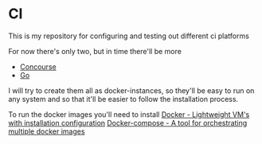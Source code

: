 # CI

This is my repository for configuring and testing out different ci platforms

For now there's only two, but in time there'll be more

* [Concourse](http://concourse.ci/)
* [Go](https://www.go.cd/)

I will try to create them all as docker-instances, so they'll be easy to run on any system
and so that it'll be easier to follow the installation process.

To run the docker images you'll need to install
[Docker - Lightweight VM's with installation configuration](https://www.docker.com/)
[Docker-compose - A tool for orchestrating multiple docker images](https://docs.docker.com/compose/)